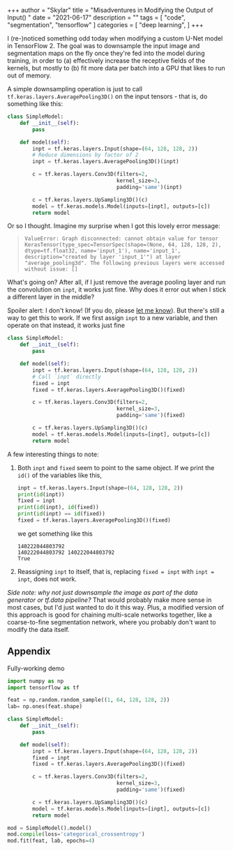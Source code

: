 +++
author = "Skylar"
title = "Misadventures in Modifying the Output of Input() "
date = "2021-06-17"
description = ""
tags = [
    "code",
    "segmentation",
    "tensorflow"
]
categories = [
    "deep learning",
]
+++

I (re-)noticed something odd today when modifying a custom U-Net model in
TensorFlow 2. The goal was to downsample the input image and segmentation maps
on the fly once they're fed into the model during training, in order to (a)
effectively increase the receptive fields of the kernels, but mostly to (b) fit
more data per batch into a GPU that likes to run out of memory.

A simple downsampling operation is just to call
`tf.keras.layers.AveragePooling3D()` on the input tensors - that is,
do something like this:

```python
class SimpleModel:
    def __init__(self):
        pass

    def model(self):
        inpt = tf.keras.layers.Input(shape=(64, 128, 128, 2))
        # Reduce dimensions by factor of 2
        inpt = tf.keras.layers.AveragePooling3D()(inpt)

        c = tf.keras.layers.Conv3D(filters=2,
                                   kernel_size=3,
                                   padding='same')(inpt)

        c = tf.keras.layers.UpSampling3D()(c)
        model = tf.keras.models.Model(inputs=[inpt], outputs=[c])
        return model
```

Or so I thought. Imagine my surprise when I got this lovely error message:
<!-- have to do this ugly bit to get proper text wrapping :( -->
>```ValueError: Graph disconnected: cannot obtain value for tensor KerasTensor(type_spec=TensorSpec(shape=(None, 64, 128, 128, 2), dtype=tf.float32, name='input_1'), name='input_1', description="created by layer 'input_1'") at layer "average_pooling3d". The following previous layers were accessed without issue: []```

What's going on? After all, if I just remove the average pooling layer and run
the convolution on `inpt`, it works just fine. Why does it error out when I
stick a different layer in the middle?

Spoiler alert: I don't know! (If you do, please
[let me know](https://github.com/StellarStorm/Deep-Learning-Notes/issues)).
But there's still a way to get this to work. If we
first assign `inpt` to a new variable, and then operate on that instead, it
works just fine

```python
class SimpleModel:
    def __init__(self):
        pass

    def model(self):
        inpt = tf.keras.layers.Input(shape=(64, 128, 128, 2))
        # Call `inpt` directly
        fixed = inpt
        fixed = tf.keras.layers.AveragePooling3D()(fixed)

        c = tf.keras.layers.Conv3D(filters=2,
                                   kernel_size=3,
                                   padding='same')(fixed)

        c = tf.keras.layers.UpSampling3D()(c)
        model = tf.keras.models.Model(inputs=[inpt], outputs=[c])
        return model
```

A few interesting things to note:

1. Both `inpt` and `fixed` seem to point to the same object. If we print the
    `id()` of the variables like this,

    ```python
    inpt = tf.keras.layers.Input(shape=(64, 128, 128, 2))
    print(id(inpt))
    fixed = inpt
    print(id(inpt), id(fixed))
    print(id(inpt) == id(fixed))
    fixed = tf.keras.layers.AveragePooling3D()(fixed)
    ```

    we get something like this

    ```code
    140222044803792
    140222044803792 140222044803792
    True
    ```

2. Reassigning `inpt` to itself, that is, replacing `fixed = inpt`
with `inpt = inpt`, does not work.

*Side note: why not just downsample the image as part of the data generator or
tf.data pipeline?* That would probably make more sense in most cases, but I'd
just wanted to do it this way. Plus, a modified version of this approach is good
for chaining multi-scale networks together, like a coarse-to-fine segmentation
network, where you probably don't want to modify the data itself.

## Appendix

Fully-working demo

```python
import numpy as np
import tensorflow as tf

feat = np.random.random_sample((1, 64, 128, 128, 2))
lab= np.ones(feat.shape)

class SimpleModel:
    def __init__(self):
        pass

    def model(self):
        inpt = tf.keras.layers.Input(shape=(64, 128, 128, 2))
        fixed = inpt
        fixed = tf.keras.layers.AveragePooling3D()(fixed)

        c = tf.keras.layers.Conv3D(filters=2,
                                   kernel_size=3,
                                   padding='same')(fixed)

        c = tf.keras.layers.UpSampling3D()(c)
        model = tf.keras.models.Model(inputs=[inpt], outputs=[c])
        return model

mod = SimpleModel().model()
mod.compile(loss='categorical_crossentropy')
mod.fit(feat, lab, epochs=4)
```
